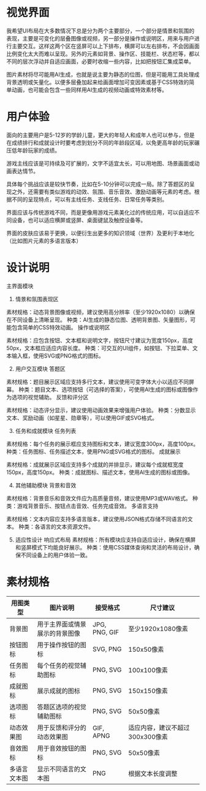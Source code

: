 # 视觉界面
我希望UI布局在大多数情况下总是分为两个主要部分，一个部分是情景和氛围的表现，主要是可变化的层叠图像或视频，另一部分是操作或说明区，用来与用户进行主要交互。这样这两个区在竖屏可以上下排布，横屏可以左右排布，不会因画面比例变化太大而难以呈现。另外的元素如背景、操作区、技能栏、状态栏等，都以不同的层次浮动并自适应画面，必要时收缩一些内容，比如把按钮汇集成菜单。

图片素材将尽可能用AI生成，也就是说主要为静态的位图，但是可能用工具处理成背景透明或矢量化。以便多层叠加起来给画面增加可变因素或基于CSS特效的简单动画，也可能会包含一些同样用AI生成的视频动画或特效素材等。
# 用户体验
面向的主要用户是5-12岁的学龄儿童，更大的年轻人和成年人也可以参与，但是在成绩排行和成就设计时要考虑到划分不同的年龄段区域，以免更高年龄的玩家碾压低年龄玩家的成绩。

游戏主线应该是可持续及可扩展的，文字不适宜太长，可以用地图、场景画面或动画表达情节。

具体每个挑战应该是较快节奏，比如在5-10分钟可以完成一局。除了答题区的呈现之外，还需要有类似游戏的动效、氛围、音乐音效、激励动画等元素的考虑。根据不同的呈现特点，可以有主线任务、支线任务、日常任务等类别。

界面应该与传统游戏不同，而是更像用游戏元素美化过的传统应用，可以自适应不同设备，也可以适应横屏或竖屏、桌面键鼠及触控设备等。

界面的皮肤应该易于更换，以便衍生出更多的知识领域（世界）及更利于本地化（比如图片元素的多语言版本）

# 设计说明
主界面模块
1. 情景和氛围表现区

素材规格：动态背景图像或视频，建议使用高分辨率（至少1920x1080）以确保在不同设备上清晰呈现。
种类：AI生成的静态位图、透明背景图、矢量图形，可能包含简单的CSS特效动画。
操作或说明区

素材规格：应包含按钮、文本框和说明文字，按钮尺寸建议为宽度150px，高度50px，文本框应适应内容长度。
种类：可交互的UI组件，如按钮、下拉菜单、文本输入框，使用SVG或PNG格式的图标。

2. 用户交互模块
答题区

素材规格：题目展示区域应支持多行文本，建议使用可变字体大小以适应不同屏幕。
种类：题目文本、选项按钮（可选择的答案），可使用AI生成的图标或图像作为选项的视觉辅助。
反馈和评分区

素材规格：动态评分显示，建议使用动画效果来增强用户体验。
种类：分数显示文本、奖励动画（如星星、勋章等），可以使用GIF或SVG格式。

3. 任务和成就模块
任务列表

素材规格：每个任务的展示框应支持图标和文本，建议宽度300px，高度100px。
种类：任务图标、任务描述文本，使用PNG或SVG格式的图标。
成就展示

素材规格：成就展示区域应支持多个成就的并排显示，建议每个成就框宽度150px，高度150px。
种类：成就图标、描述文本，使用AI生成的图标或图像。

4. 其他辅助模块
背景和音效

素材规格：背景音乐和音效文件应为高质量音频，建议使用MP3或WAV格式。
种类：游戏背景音乐、按钮点击音效、任务完成音效。
多语言支持

素材规格：文本内容应支持多语言版本，建议使用JSON格式存储不同语言的文本。
种类：各语言的文本资源文件。

5. 适应性设计
响应式布局
素材规格：所有模块应支持自适应设计，确保在横屏和竖屏模式下均能良好展示。
种类：使用CSS媒体查询和灵活的布局设计，确保不同设备上的用户体验一致。

# 素材规格
| 用图类型       | 图片说明                         | 接受格式       | 尺寸建议                |
| -------------- | -------------------------------- | -------------- | ----------------------- |
| 背景图         | 用于主界面或情景展示的背景图像   | JPG, PNG, GIF  | 至少1920x1080像素       |
| 按钮图标       | 用于操作按钮的图标               | SVG, PNG       | 150x50像素              |
| 任务图标       | 每个任务的视觉辅助图标           | PNG, SVG       | 100x100像素             |
| 成就图标       | 展示成就的图标                   | PNG, SVG       | 150x150像素             |
| 选项图标       | 答题区选项的视觉辅助图标         | PNG, SVG       | 50x50像素               |
| 动态效果图     | 用于反馈和评分的动态效果图       | GIF, APNG      | 适应内容，建议不超过300x300像素 |
| 音效图标       | 用于音效按钮的图标               | PNG, SVG       | 50x50像素               |
| 多语言文本图   | 显示不同语言的文本图             | PNG            | 根据文本长度调整        |

